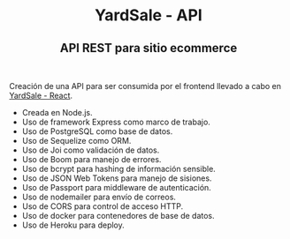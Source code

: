 <h1 align="center">YardSale - API</h1>
<h2 align="center">API REST para sitio ecommerce</h2>
<br>
<p>
Creación de una API para ser consumida por el frontend llevado a cabo en <a href="https://github.com/AdalZanabria/YardSale-React">YardSale - React</a>.

<ul>
    <li>Creada en Node.js.</li>
    <li>Uso de framework Express como marco de trabajo.</li>
    <li>Uso de PostgreSQL como base de datos.</li>
    <li>Uso de Sequelize como ORM.</li>
    <li>Uso de Joi como validación de datos.</li>
    <li>Uso de Boom para manejo de errores.</li>
    <li>Uso de bcrypt para hashing de información sensible.</li>
    <li>Uso de JSON Web Tokens para manejo de sisiones.</li>
    <li>Uso de Passport para middleware de autenticación.</li>
    <li>Uso de nodemailer para envío de correos.</li>
    <li>Uso de CORS para control de acceso HTTP.</li>
    <li>Uso de docker para contenedores de base de datos.</li>
    <li>Uso de Heroku para deploy.</li>
</ul>
</p>
